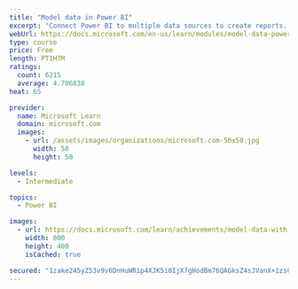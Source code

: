 ```yaml
---
title: "Model data in Power BI"
excerpt: "Connect Power BI to multiple data sources to create reports. Define the relationship between your data sources."
webUrl: https://docs.microsoft.com/en-us/learn/modules/model-data-power-bi/
type: course
price: Free
length: PT1H7M
ratings:
  count: 6215
  average: 4.706838
heat: 65

provider:
  name: Microsoft Learn
  domain: microsoft.com
  images:
    - url: /assets/images/organizations/microsoft.com-50x50.jpg
      width: 50
      height: 50

levels:
  - Intermediate

topics:
  - Power BI

images:
  - url: https://docs.microsoft.com/learn/achievements/model-data-with-power-bi-desktop-social.png
    width: 800
    height: 400
    isCached: true

secured: "1zake245yZ53v9v6DnHuWR1p4XJK5i0IjX7gHodBm76QAGksZ4sJVanX+1zsCRleGvmb1E78F89rcXpcY4eOjCqFvrrMtbhnDrMql0nJnQTPJDjEkIstfn/8T2wzpGqM3E6v09fCQNvcbwQOH54m06WSn+/yv6fQ/wDp30GloWd/K1uqANAMYBX2DB8beQmMxkkiZ47XgyUmzL6LWG40fAxbpQhijiUIjyihKDoKwsJ19eFwICRmUU6eANuHFnNl0QPFH3qE8Mm9wBFV2u4w7D3g9hKVn28CnK0qUJQWb/VS4OItAsIOapu6AhjVbKsCkzvtmeT5uLqgr9XATpUigEdjcvFjVZ+cavwWnyfvjOczqJPrT0yiVIV/K54WrRzfI/KqJwX33Ul7n1QYl9boz4xx8JAY5pD9SA7kMkTgfxo=;x/a5j4QBCqFS1fkYN25+rA=="
---
```


